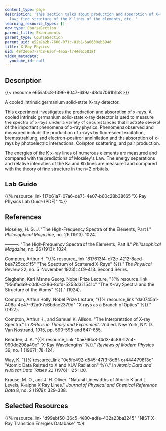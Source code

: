 ```yaml
---
content_type: page
description: 'This section talks about production and absorption of X-rays; Moseley''s
  law; fine structure of the K lines of the elements, etc. '
learning_resource_types: []
ocw_type: CourseSection
parent_title: Experiments
parent_type: CourseSection
parent_uid: e52e9a2b-7600-071c-81b1-6a6630eb394d
title: X-Ray Physics
uid: 49f2e6e7-74c8-6a6f-4e5a-f744e6c5818f
video_metadata:
  youtube_id: null
---
```


Description
-----------

{{< resource e656a0c8-f396-9047-699a-48dd7061b1b8 >}}

A cooled intrinsic germanium solid-state X-ray detector.

This experiment investigates the production and absorption of x-rays. A cooled intrinsic germanium solid-state x-ray detector is used to measure the spectra of x-rays under a variety of circumstances that illustrate several of the important phenomena of x-ray physics. Phenomena observed and measured include the production of x-rays by fluorescent excitation, bremsstrahlung, and electron-positron annihilation and the absorption of x-rays by photoelectric interactions, Compton scattering, and pair production.

The energies of the K x-ray lines of numerous elements are measured and compared with the predictions of Moseley's Law. The energy separations and relative intensities of the Ka and Kb lines are measured and compared with the theory of fine structure in the n=2 orbitals.

Lab Guide
---------

{{% resource_link 117b61a7-07a6-de75-4e07-b60c28b38665 "X-Ray Physics Lab Guide (PDF)" %}}

References
----------

Moseley, H. G. J. "The High-Frequency Spectra of the Elements, Part I." _Philosophical Magazine,_ no. 26 (1913): 1024.

———. "The High-Frequency Spectra of the Elements, Part II." _Philosophical Magazine,_ no. 26 (1913): 1024.

Compton, Arthur H. "{{% resource_link "817613f4-c72e-4212-8aed-bea725ccc1f5" "The Spectrum of Scattered X-Rays" %}}." _The Physical Review_ 22, no. 5 (November 1923): 409-413. Second Series.

Siegbahn, Karl Manne Georg. Nobel Prize Lecture, "{{% resource_link "956fada9-c0d0-4286-8cfd-5253d331541c" "The X-ray Spectra and the Structure of the Atoms" %}}." (1924).

Compton, Arthur Holly. Nobel Prize Lecture, "{{% resource_link "da0745a1-406a-4c47-92a0-7c6bdae2379d" "X-rays as a Branch of Optics" %}}." (1927).

Compton, Arthur H., and Samuel K. Allison. "The Interpretation of X-ray Spectra." In _X-Rays in Theory and Experiment._ 2nd ed. New York, NY: D. Van Nostrand, 1935, pp. 590-595 and 647-655.

Bearden, J. A. "{{% resource_link "0ae766a8-f4d3-4c89-b2c4-990dd298a49e" "X-Ray Wavelengths" %}}." _Reviews of Modern Physics_ 39, no. 1 (1967): 78-124.

Way, K. "{{% resource_link "0e5fe492-d545-47f3-8d8f-ca4444798f3c" "Atomic Data Related to X and XUV Radiation" %}}." In _Atomic Data and Nuclear Data Tables_ 22 (1978): 125-130.

Krause, M. O., and J. H. Oliver. "Natural Linewidths of Atomic K and L Levels, K-alpha X-Ray Lines." _Journal of Physical and Chemical Reference Data_ 8, no. 2 (1979): 329-338.

Selected Resources
------------------

{{% resource_link "d99ebf50-36c5-4680-adfe-432a23ba3245" "NIST X-Ray Transition Energies Database" %}}